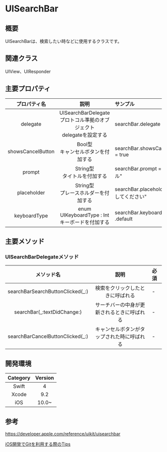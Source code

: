 # UISearchBar

## 概要
UISearchBarは、検索したい時などに使用するクラスです。

## 関連クラス
UIView、UIResponder

## 主要プロパティ

| プロパティ名 | 説明 | サンプル |
|:-----------:|:------------:|:------------|
| delegate | UISearchBarDelegateプロトコル準拠のオブジェクト<BR>delegateを設定する| searchBar.delegate = self |
| showsCancelButton | Bool型<BR>キャンセルボタンを付加する | searchBar.showsCancelButton = true |
| prompt | String型<BR>タイトルを付加する | searchBar.prompt = "タイトル" |
| placeholder | String型<BR>プレースホルダーを付加する | searchBar.placeholder = "入力してください" |
| keyboardType | enum UIKeyboardType : Int<br>キーボードを付加する | searchBar.keyboardType = .default |


## 主要メソッド
### UISearchBarDelegateメソッド

| メソッド名 | 説明 | 必須 |
|:-----------:|:------------:|:------------|
| searchBarSearchButtonClicked(_:) | 検索をクリックしたときに呼ばれる | - |
| searchBar(_:textDidChange:) | サーチバーの中身が更新されるときに呼ばれる | - |
| searchBarCancelButtonClicked(_:)| キャンセルボタンがタップされた時に呼ばれる | - |

## 開発環境
| Category | Version |
|:-----------:|:------------:|
| Swift | 4 |
| Xcode | 9.2 |
| iOS | 10.0~ |

## 参考
https://developer.apple.com/reference/uikit/uisearchbar

[iOS開発でGitを利用する際のTips](https://blog.ishkawa.org/2012/10/27/xcode-git/)
